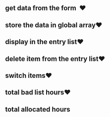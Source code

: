 ## get data from the form  ❤️

## store the data in global array❤️

## display in the entry list❤️

## delete item from the entry list❤️

## switch items❤️

## total bad list hours❤️

## total allocated hours
